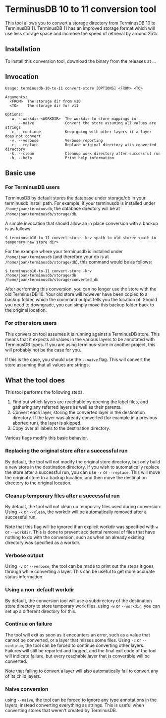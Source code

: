 # TerminusDB 10 to 11 conversion tool

This tool allows you to convert a storage directory from TerminusDB 10
to TerminusDB 11. TerminusDB 11 has an improved storage format which
will use less storage space and increase the speed of retrieval by
around 25%.

## Installation

To install this conversion tool, download the binary from the releases
at ...

## Invocation

```
Usage: terminusdb-10-to-11 convert-store [OPTIONS] <FROM> <TO>

Arguments:
  <FROM>  The storage dir from v10
  <TO>    The storage dir for v11

Options:
  -w, --workdir <WORKDIR>  The workdir to store mappings in
      --naive              Convert the store assuming all values are strings
  -c, --continue           Keep going with other layers if a layer does not convert
  -v, --verbose            Verbose reporting
  -r, --replace            Replace original directory with converted directory
  -k, --clean              Cleanup work directory after successful run
  -h, --help               Print help information
```

## Basic use
### For TerminusDB users
TerminusDB by default stores the database under storage/db in your terminusdb install path. For example, if your terminusdb is installed under `/home/joan/terminusdb`, the database directory will be at `/home/joan/terminusdb/storage/db`.

A simple invocation that should allow an in place conversion with a
backup is as follows:

```
$ terminusdb10-to-11 convert-store -krv <path to old store> <path to temporary new store dir>
```

For the example where your terminusdb is installed under `/home/joan/terminusdb` (and therefore your db is at `/home/joan/terminusdb/storage/db`), this command would be as follows:
```
$ terminusdb10-to-11 convert-store -krv /home/joan/terminusdb/storage/db /home/joan/terminusdb/storage/converted_db
```


After performing this conversion, you can no longer use the store with the old TerminusDB 10. Your old store will however have been copied to a backup folder, which the command output tells you the location of. Should you need to downgrade, you can simply move this backup folder back to the original location.

### For other store users
This conversion tool assumes it is running against a TerminusDB store. This means that it expects all values in the various layers to be annotated with TerminusDB types. If you are using terminus-store in another project, this will probably not be the case for you.

If this is the case, you should use the `--naive` flag. This will convert the store assuming that all values are strings.

## What the tool does
This tool performs the following steps.

1. Find out which layers are reachable by opening the label files, and gathering any referred layers as well as their parents.
2. Convert each layer, storing the converted layer in the destination directory. If the layer was already converted (for example in a previous aborted run), the layer is skipped.
3. Copy over all labels to the destination directory.

Various flags modify this basic behavior.

### Replacing the original store after a successful run
By default, the tool will not modify the original store directory, but only build a new store in the destination directory. If you wish to automatically replace the store after a successful run, you can use `-r` or `--replace`. This will move the original store to a backup location, and then move the destination directory to the original location.

### Cleanup temporary files after a successful run
By default, the tool will not clean up temporary files used during conversion. Using `-k` or `--clean`, the workdir will be automatically removed after a successful run.

Note that this flag will be ignored if an explicit workdir was specified with `w` or `--workdir`. This is done to prevent accidental removal of files that have nothing to do with the conversion, such as when an already existing directory was specified as a workdir.

### Verbose output
Using `-v` or `--verbose`, the tool can be made to print out the steps it goes through while converting a layer. This can be useful to get more accurate status information.

### Using a non-default workdir
By default, the conversion tool will use a subdirectory of the destination store directory to store temporary work files. using `-w` or `--workdir`, you can set up a different directory for this.

### Continue on failure
The tool will exit as soon as it encounters an error, such as a value that cannot be converted, or a layer that misses some files. Using `-c` or `--continue`, the tool can be forced to continue converting other layers. Failures will still be reported and logged, and the final exit code of the tool will indicate failure, but every reachable layer that is convertible will be converted.

Note that failing to convert a layer will also automatically fail to convert any of its child layers.

### Naive conversion
using `--naive`, the tool can be forced to ignore any type annotations in the layers, instead converting everything as strings. This is useful when converting stores that weren't created by TerminusDB.
